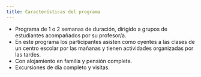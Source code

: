 ```yaml
---
title: Características del programa
---
```


- Programa de 1 o 2 semanas de duración, dirigido a grupos de estudiantes acompañados por su profesor/a.
- En este programa los participantes asisten como oyentes a las clases de un centro escolar por las mañanas y tienen actividades organizadas por las tardes.
- Con alojamiento en familia y pensión completa.
- Excursiones de día completo y visitas.
